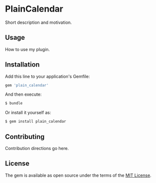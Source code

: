 # PlainCalendar
Short description and motivation.

## Usage
How to use my plugin.

## Installation
Add this line to your application's Gemfile:

```ruby
gem 'plain_calendar'
```

And then execute:
```bash
$ bundle
```

Or install it yourself as:
```bash
$ gem install plain_calendar
```

## Contributing
Contribution directions go here.

## License
The gem is available as open source under the terms of the [MIT License](https://opensource.org/licenses/MIT).
